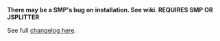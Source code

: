 **There may be a SMP's bug on installation. See wiki.
REQUIRES SMP OR JSPLITTER**

See full [changelog here](https://github.com/regorxxx/Search-by-Distance-SMP/blob/main/CHANGELOG.md).